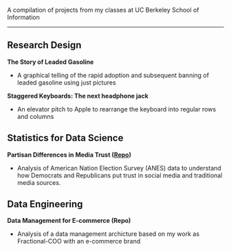 A compilation of projects from my classes at UC Berkeley School of Information

---

## Research Design
**The Story of Leaded Gasoline**
- A graphical telling of the rapid adoption and subsequent banning of leaded gasoline using just pictures

**Staggered Keyboards: The next headphone jack**
- An elevator pitch to Apple to rearrange the keyboard into regular rows and columns

## Statistics for Data Science
**Partisan Differences in Media Trust ([Repo](https://github.com/daveschaaf/lab_1))**
- Analysis of American Nation Election Survey (ANES) data to understand how Democrats and Republicans put trust in social media and traditional media sources.

## Data Engineering
**Data Management for E-commerce (Repo)**
- Analysis of a data management archicture based on my work as Fractional-COO with an e-commerce brand
